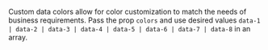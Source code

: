 Custom data colors allow for color customization to match the needs of business requirements. 
Pass the prop `colors` and use desired values `data-1 | data-2 | data-3 | data-4 | data-5 | data-6 | data-7 | data-8` in an array.
